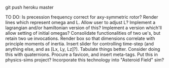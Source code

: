 git push heroku master

TO DO:
Is precession frequency correct for axy-symmetric rotor?
Render lines which represent omega and L.
Allow user to adjust L?
Implement a lagrangian and/or hamiltonian version of this?
Implement a version which'll allow setting of initial omegas?
Consolidate functionalities of two ue's, but retain two ue invocations.
Render box so that dimensions correlate with principle moments of inertia.
Insert slider for controlling time-step (and anything else, and as [Lx, Ly, Lz]?).
Tabulate things better.
Consider doing this with quaternions.
Procure a favicon, and insert meta-tags.
Put this in physics-sims project?
Incorporate this technology into "Asteroid Field" sim?
